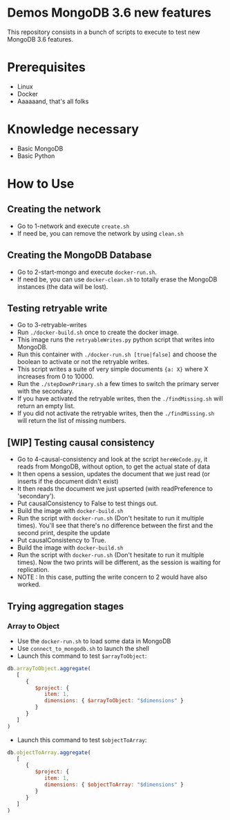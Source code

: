 # Demos MongoDB 3.6 new features

This repository consists in a bunch of scripts to execute to test new MongoDB 3.6 features.

# Prerequisites

 * Linux
 * Docker
 * Aaaaaand, that's all folks

# Knowledge necessary

 * Basic MongoDB
 * Basic Python

# How to Use

## Creating the network

 * Go to 1-network and execute `create.sh`
 * If need be, you can remove the network by using `clean.sh`

## Creating the MongoDB Database

 * Go to 2-start-mongo and execute `docker-run.sh`.
 * If need be, you can use `docker-clean.sh` to totally erase the MongoDB instances (the data will be lost).

## Testing retryable write

 * Go to 3-retryable-writes 
 * Run `./docker-build.sh` once to create the docker image.
 * This image runs the `retryableWrites.py` python script that writes into MongoDB.
 * Run this container with `./docker-run.sh [true|false]` and choose the boolean to activate or not the retryable writes.
 * This script writes a suite of very simple documents `{a: X}` where X increases from 0 to 10000.
 * Run the `./stepDownPrimary.sh` a few times to switch the primary server with the secondary.
 * If you have activated the retryable writes, then the `./findMissing.sh` will return an empty list.
 * If you did not activate the retryable writes, then the `./findMissing.sh` will return the list of missing numbers. 

## [WIP] Testing causal consistency

 * Go to 4-causal-consistency and look at the script `hereWeCode.py`, it reads from MongoDB, without option, to get the actual state of data
 * It then opens a session, updates the document that we just read (or inserts if the document didn't exist)
 * It then reads the document we just upserted (with readPreference to 'secondary').
 * Put causalConsistency to False to test things out.
 * Build the image with `docker-build.sh`
 * Run the script with `docker-run.sh` (Don't hesitate to run it multiple times). You'll see that there's no difference between the first and the second print, despite the update
 * Put causalConsistency to True.
 * Build the image with `docker-build.sh`
 * Run the script with `docker-run.sh` (Don't hesitate to run it multiple times). Now the two prints will be different, as the session is waiting for replication. 
 * NOTE : In this case, putting the write concern to 2 would have also worked.

## Trying aggregation stages

### Array to Object
 * Use the `docker-run.sh` to load some data in MongoDB
 * Use `connect_to_mongodb.sh` to launch the shell
 * Launch this command to test `$arrayToObject`:
```javascript
db.arrayToObject.aggregate(
   [
      {
         $project: {
            item: 1,
            dimensions: { $arrayToObject: "$dimensions" }
         }
      }
   ]
)
```
 * Launch this command to test `$objectToArray`:
```javascript
db.objectToArray.aggregate(
   [
      {
         $project: {
            item: 1,
            dimensions: { $objectToArray: "$dimensions" }
         }
      }
   ]
)
```

